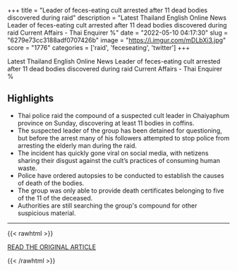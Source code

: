 +++
title = "Leader of feces-eating cult arrested after 11 dead bodies discovered during raid"
description = "Latest Thailand English Online News Leader of feces-eating cult arrested after 11 dead bodies discovered during raid Current Affairs - Thai Enquirer %"
date = "2022-05-10 04:17:30"
slug = "6279e73cc3188adf0707426b"
image = "https://i.imgur.com/mDLbXi3.jpg"
score = "1776"
categories = ['raid', 'feceseating', 'twitter']
+++

Latest Thailand English Online News Leader of feces-eating cult arrested after 11 dead bodies discovered during raid Current Affairs - Thai Enquirer %

## Highlights

- Thai police raid the compound of a suspected cult leader in Chaiyaphum province on Sunday, discovering at least 11 bodies in coffins.
- The suspected leader of the group has been detained for questioning, but before the arrest many of his followers attempted to stop police from arresting the elderly man during the raid.
- The incident has quickly gone viral on social media, with netizens sharing their disgust against the cult’s practices of consuming human waste.
- Police have ordered autopsies to be conducted to establish the causes of death of the bodies.
- The group was only able to provide death certificates belonging to five of the 11 of the deceased.
- Authorities are still searching the group's compound for other suspicious material.

---

{{< rawhtml >}}
  <p class="article-category">
    <a target="_blank" href="https://www.thaienquirer.com/39988/leader-of-feces-eating-cult-arrested-after-11-dead-bodies-discovered-during-raid%EF%BF%BC/">READ THE ORIGINAL ARTICLE</a>
  </p>
{{< /rawhtml >}}
